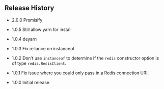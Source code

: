 ## Release History

* 2.0.0 Promisify

* 1.0.5 Still allow yarn for install

* 1.0.4 deyarn

* 1.0.3 Fix reliance on instanceof

* 1.0.2 Don't use `instanceof` to determine if the `redis` constructor option is of
        type `redis.RedisClient`.

* 1.0.1 Fix issue where you could only pass in a Redis connection URI.

* 1.0.0 Initial release.
